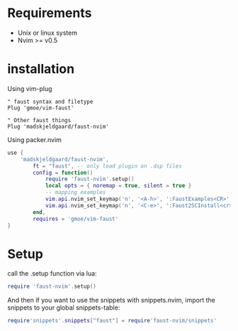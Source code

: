# Requirements
- Unix or linux system
- Nvim >= v0.5

# installation
Using vim-plug

```
" faust syntax and filetype
Plug 'gmoe/vim-faust'

" Other faust things
Plug 'madskjeldgaard/faust-nvim'
```

Using packer.nvim
```lua
use {
    'madskjeldgaard/faust-nvim',
        ft = "faust", -- only load plugin on .dsp files
        config = function()
            require 'faust-nvim'.setup()
            local opts = { noremap = true, silent = true }
            -- mapping examples
            vim.api.nvim_set_keymap('n', '<A-h>', ':FaustExamples<CR>', opts)
            vim.api.nvim_set_keymap('n', '<C-e>', ':Faust2SCInstall<cr>', opts)
        end,
        requires = 'gmoe/vim-faust'
}
```

# Setup

call the .setup function via lua:
```lua
require 'faust-nvim'.setup()
```

And then if you want to use the snippets with snippets.nvim, import the snippets to your global snippets-table:

```lua
require'snippets'.snippets["faust"] = require'faust-nvim/snippets'
```
